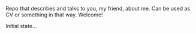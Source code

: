 Repo that describes and talks to you, my friend, about me. Can be used as CV or something in that way. Welcome!

Initial state...
